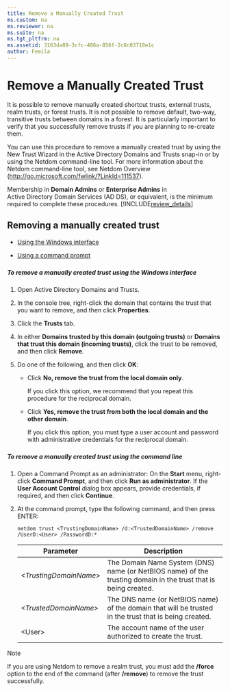 ```yaml
---
title: Remove a Manually Created Trust
ms.custom: na
ms.reviewer: na
ms.suite: na
ms.tgt_pltfrm: na
ms.assetid: 3163da89-3cfc-406a-856f-2c8c03718e1c
author: Femila
---
```

# Remove a Manually Created Trust
  It is possible to remove manually created shortcut trusts, external trusts, realm trusts, or forest trusts. It is not possible to remove default, two\-way, transitive trusts between domains in a forest. It is particularly important to verify that you successfully remove trusts if you are planning to re\-create them.  
  
 You can use this procedure to remove a manually created trust by using the New Trust Wizard in the Active Directory Domains and Trusts snap\-in or by using the Netdom command\-line tool. For more information about the Netdom command\-line tool, see Netdom Overview \([http:\/\/go.microsoft.com\/fwlink\/?LinkId\=111537](http://go.microsoft.com/fwlink/?LinkId=111537)\).  
  
 Membership in **Domain Admins** or **Enterprise Admins** in Active Directory Domain Services \(AD DS\), or equivalent, is the minimum required to complete these procedures. [!INCLUDE[review_details](../Token/review_details_md.md)]  
  
## Removing a manually created trust  
  
-   [Using the Windows interface](#bkmk_gui)  
  
-   [Using a command prompt](#bkmk_cmd)  
  
###  <a name="bkmk_gui"></a>   
##### To remove a manually created trust using the Windows interface  
  
1.  Open Active Directory Domains and Trusts.  
  
2.  In the console tree, right\-click the domain that contains the trust that you want to remove, and then click **Properties**.  
  
3.  Click the **Trusts** tab.  
  
4.  In either **Domains trusted by this domain \(outgoing trusts\)** or **Domains that trust this domain \(incoming trusts\)**, click the trust to be removed, and then click **Remove**.  
  
5.  Do one of the following, and then click **OK**:  
  
    -   Click **No, remove the trust from the local domain only**.  
  
         If you click this option, we recommend that you repeat this procedure for the reciprocal domain.  
  
    -   Click **Yes, remove the trust from both the local domain and the other domain**.  
  
         If you click this option, you must type a user account and password with administrative credentials for the reciprocal domain.  
  
###  <a name="bkmk_cmd"></a>   
##### To remove a manually created trust using the command line  
  
1.  Open a Command Prompt as an administrator: On the **Start** menu, right\-click **Command Prompt**, and then click **Run as administrator**. If the **User Account Control** dialog box appears, provide credentials, if required, and then click **Continue**.  
  
2.  At the command prompt, type the following command, and then press ENTER:  
  
    ```  
    netdom trust <TrustingDomainName> /d:<TrustedDomainName> /remove /UserD:<User> /PasswordD:*  
    ```  
  
    |Parameter|Description|  
    |---------------|-----------------|  
    |*\<*TrustingDomainName*\>*|The Domain Name System \(DNS\) name \(or NetBIOS name\) of the trusting domain in the trust that is being created.|  
    |*\<*TrustedDomainName*\>*|The DNS name \(or NetBIOS name\) of the domain that will be trusted in the trust that is being created.|  
    |\<User\>|The account name of the user authorized to create the trust.|  
  
> [!NOTE]  
>  If you are using Netdom to remove a realm trust, you must add the **\/force** option to the end of the command \(after **\/remove**\) to remove the trust successfully.  
  
  